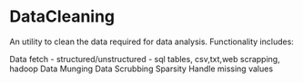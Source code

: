 DataCleaning
============

An utility to clean the data required for data analysis. 
Functionality includes:

Data fetch - structured/unstructured - sql tables, csv,txt,web scrapping, hadoop
Data Munging
Data Scrubbing
Sparsity
Handle missing values

